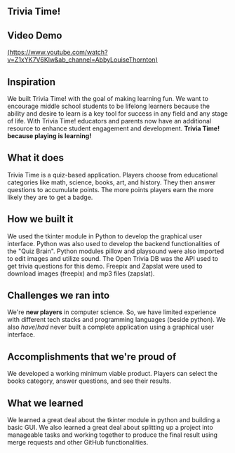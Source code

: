 ## Trivia Time!

## Video Demo
[(https://www.youtube.com/watch?v=Z1xYK7V6Klw&ab_channel=AbbyLouiseThornton)](https://www.youtube.com/watch?v=Z1xYK7V6Klw&ab_channel=AbbyLouiseThornton)

## Inspiration
We built Trivia Time! with the goal of making learning fun. We want to encourage middle school students to be lifelong learners because the ability and desire to learn is a key tool for success in any field and any stage of life. With Trivia Time! educators and parents now have an additional resource to enhance student engagement and development. **Trivia Time! because playing is learning!** 

## What it does
Trivia Time is a quiz-based application. Players choose from educational categories like math, science, books, art, and history. They then answer questions to accumulate points. The more points players earn the more likely they are to get a badge.

## How we built it
We used the tkinter module in Python to develop the graphical user interface. Python was also used to develop the backend functionalities of the "Quiz Brain". Python modules pillow and playsound were also imported to edit images and utilize sound. The Open Trivia DB was the API used to get trivia questions for this demo. Freepix and Zapslat were used to download images (freepix) and mp3 files (zapslat).

## Challenges we ran into
We're **new players** in computer science. So, we have limited experience with different tech stacks and programming languages (beside python). We also *have*/*had* never built a complete application using a graphical user interface.   

## Accomplishments that we're proud of
We developed a working minimum viable product. Players can select the books category, answer questions, and see their results.

## What we learned
We learned a great deal about the tkinter module in python and building a basic GUI. We also learned a great deal about splitting up a project into manageable tasks and working together to produce the final result using merge requests and other GitHub functionalities.    
